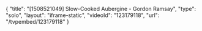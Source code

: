 {
    "title": "[1508521049] Slow-Cooked Aubergine - Gordon Ramsay",
    "type": "solo",
    "layout": "iframe-static",
    "videoId": "123179118",
    "url": "\/tvpembed\/123179118"
}